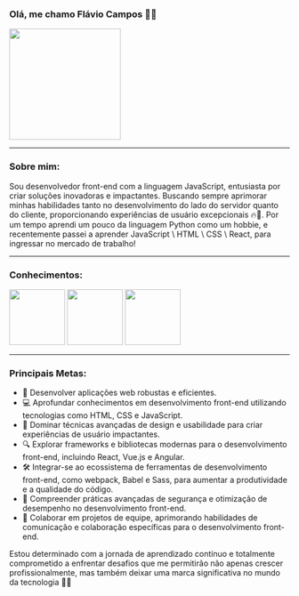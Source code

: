 ### **Olá, me chamo Flávio Campos** 👋🏽
<img src="https://github.com/FlavioCamposs/FlavioCamposs/assets/155656601/2f63d3b8-4e8e-4801-a16c-ec94da545868" widht="200" height="200"/>

---

### **Sobre mim:**
   Sou desenvolvedor front-end com a linguagem JavaScript, entusiasta por criar soluções inovadoras e impactantes. Buscando sempre aprimorar minhas habilidades tanto no desenvolvimento do lado do servidor quanto do cliente, proporcionando experiências de usuário excepcionais 🔥🚀. Por um tempo aprendi um pouco da linguagem Python como um hobbie, e recentemente passei a aprender JavaScript \ HTML \ CSS \ React, para ingressar no mercado de trabalho!

---

### **Conhecimentos:**

<img src="https://cdn.jsdelivr.net/gh/devicons/devicon@latest/icons/javascript/javascript-original.svg" widht="100" height="100"/> <img src="https://cdn.jsdelivr.net/gh/devicons/devicon@latest/icons/html5/html5-original-wordmark.svg" widht="100" height="100"/> <img src="https://cdn.jsdelivr.net/gh/devicons/devicon@latest/icons/css3/css3-original-wordmark.svg" widht="100" height="100"/>

---

### **Principais Metas:**
- 🚀 Desenvolver aplicações web robustas e eficientes.
- 💻 Aprofundar conhecimentos em desenvolvimento front-end utilizando tecnologias como HTML, CSS e JavaScript.
- 🎨 Dominar técnicas avançadas de design e usabilidade para criar experiências de usuário impactantes.
- 🔍 Explorar frameworks e bibliotecas modernas para o desenvolvimento front-end, incluindo React, Vue.js e Angular.
- 🛠️ Integrar-se ao ecossistema de ferramentas de desenvolvimento front-end, como webpack, Babel e Sass, para aumentar a produtividade e a qualidade do código.
- 🔐 Compreender práticas avançadas de segurança e otimização de desempenho no desenvolvimento front-end.
- 🤝 Colaborar em projetos de equipe, aprimorando habilidades de comunicação e colaboração específicas para o desenvolvimento front-end.

Estou determinado com a jornada de aprendizado contínuo e totalmente comprometido a enfrentar desafios que me permitirão não apenas crescer profissionalmente, mas também deixar uma marca significativa no mundo da tecnologia 🚀💪

